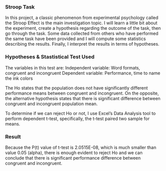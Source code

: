 ### Stroop Task
In this project, a classic phenomenon from experimental psychology called the Stroop Effect is the main investigation topic. I will learn a little bit about the experiment, create a hypothesis regarding the outcome of the task, then go through the task. Some data collected from others who have performed the same task have been provided and I will compute some statistics describing the results. Finally, I interpret the results in terms of hypotheses.

### Hypotheses & Stastistical Test Used
The variables in this test are:
Independent variable: Word formats, congruent and incongruent
Dependent variable: Performance, time to name the ink colors

The Ho states that the population does not have significantly different performance means between congruent and incongruent. On the opposite, the alternative hypothesis states that there is significant difference between congruent and incongruent population mean.

To determine if we can reject Ho or not, I use Excel’s Data Analysis tool to perform dependent t-test, specifically, the t-test paired two sample for means.

### Result
Because the P(t) value of t-test is 2.0515E-08, which is much smaller than value 0.05 (alpha), there is enough evident to reject Ho and we can conclude that there is significant performance difference between congruent and incongruent.
